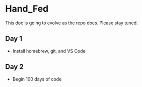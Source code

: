 # Hand_Fed
This doc is going to evolve as the repo does.  Please stay tuned.

## Day 1
- Install homebrew, git, and VS Code

## Day 2
- Begin 100 days of code